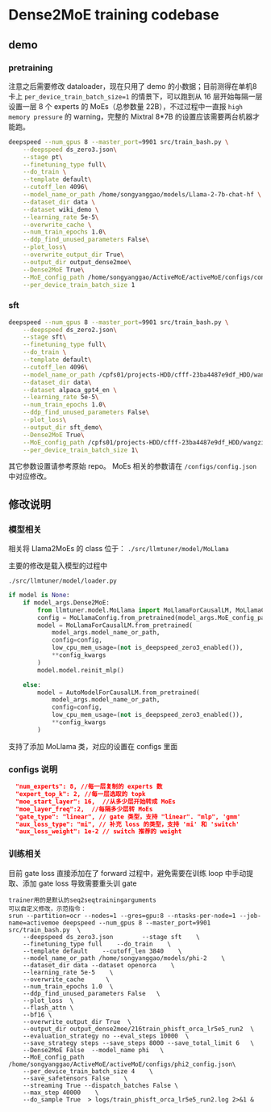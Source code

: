 # Dense2MoE training codebase

## demo

### pretraining 

注意之后需要修改 dataloader，现在只用了 demo 的小数据；目前测得在单机8卡上 `per_device_train_batch_size=1` 的情景下，可以跑到从 16 层开始每隔一层设置一层 8 个 experts 的 MoEs（总参数量 22B），不过过程中一直报 `high memory pressure` 的 warning，完整的 Mixtral 8*7B 的设置应该需要两台机器才能跑。

```bash
deepspeed --num_gpus 8 --master_port=9901 src/train_bash.py \
    --deepspeed ds_zero3.json\
    --stage pt\
    --finetuning_type full\
    --do_train \
    --template default\
    --cutoff_len 4096\
    --model_name_or_path /home/songyanggao/models/Llama-2-7b-chat-hf \
    --dataset_dir data \
    --dataset wiki_demo \
    --learning_rate 5e-5\
    --overwrite_cache \
    --num_train_epochs 1.0\
    --ddp_find_unused_parameters False\
    --plot_loss\
    --overwrite_output_dir True\
    --output_dir output_dense2moe\
    --Dense2MoE True\
    --MoE_config_path /home/songyanggao/ActiveMoE/activeMoE/configs/config.json \
    --per_device_train_batch_size 1


```

### sft

```sh
deepspeed --num_gpus 8 --master_port=9901 src/train_bash.py \
    --deepspeed ds_zero2.json\
    --stage sft\
    --finetuning_type full\
    --do_train \
    --template default\
    --cutoff_len 4096\
    --model_name_or_path /cpfs01/projects-HDD/cfff-23ba4487e9df_HDD/wangzili/.cache/Llama-2-7b-hf\
    --dataset_dir data\
    --dataset alpaca_gpt4_en \
    --learning_rate 5e-5\
    --num_train_epochs 1.0\
    --ddp_find_unused_parameters False\
    --plot_loss\
    --output_dir sft_demo\
    --Dense2MoE True\
    --MoE_config_path /cpfs01/projects-HDD/cfff-23ba4487e9df_HDD/wangzili/LLaMA-Factory/configs/config.json\
    --per_device_train_batch_size 1\
```

其它参数设置请参考原始 repo。
MoEs 相关的参数请在 `/configs/config.json` 中对应修改。


## 修改说明

### 模型相关

相关将 Llama2MoEs 的 class 位于： `./src/llmtuner/model/MoLlama`

主要的修改是载入模型的过程中

`./src/llmtuner/model/loader.py`

```python
if model is None:
    if model_args.Dense2MoE:
        from llmtuner.model.MoLlama import MoLlamaForCausalLM, MoLlamaConfig
        config = MoLlamaConfig.from_pretrained(model_args.MoE_config_path)
        model = MoLlamaForCausalLM.from_pretrained(
            model_args.model_name_or_path,
            config=config,
            low_cpu_mem_usage=(not is_deepspeed_zero3_enabled()),
            **config_kwargs
        )
        model.model.reinit_mlp()

    else:
        model = AutoModelForCausalLM.from_pretrained(
            model_args.model_name_or_path,
            config=config,
            low_cpu_mem_usage=(not is_deepspeed_zero3_enabled()),
            **config_kwargs
        )
```

支持了添加 MoLlama 类，对应的设置在 configs 里面

### configs 说明

```json
  "num_experts": 8, //每一层复制的 experts 数
  "expert_top_k": 2, //每一层选取的 topk
  "moe_start_layer": 16,  //从多少层开始转成 MoEs
  "moe_layer_freq":2,  //每隔多少层转 MoEs
  "gate_type": "linear", // gate 类型，支持 "linear". "mlp", 'gmm'  
  "aux_loss_type": "mi", // 补充 loss 的类型，支持 'mi' 和 'switch'
  "aux_loss_weight": 1e-2 // switch 推荐的 weight
```

### 训练相关

目前 gate loss 直接添加在了 forward 过程中，避免需要在训练 loop 中手动提取、添加 gate loss 导致需要重头训 gate


```
trainer用的是默认的seq2seqtrainingarguments
可以自定义修改，示范指令：
srun --partition=ocr --nodes=1 --gres=gpu:8 --ntasks-per-node=1 --job-name=activemoe deepspeed --num_gpus 8 --master_port=9901 src/train_bash.py  \
    --deepspeed ds_zero3.json        --stage sft    \
    --finetuning_type full    --do_train    \
    --template default    --cutoff_len 3840    \
    --model_name_or_path /home/songyanggao/models/phi-2    \
    --dataset_dir data --dataset openorca    \
    --learning_rate 5e-5    \
    --overwrite_cache      \
    --num_train_epochs 1.0  \
    --ddp_find_unused_parameters False   \
    --plot_loss  \
    --flash_attn \
    --bf16 \
    --overwrite_output_dir True  \
    --output_dir output_dense2moe/216train_phisft_orca_lr5e5_run2  \
    --evaluation_strategy no --eval_steps 10000  \
    --save_strategy steps --save_steps 8000 --save_total_limit 6   \
    --Dense2MoE False  --model_name phi   \
    --MoE_config_path /home/songyanggao/ActiveMoE/activeMoE/configs/phi2_config.json\
    --per_device_train_batch_size 4    \
    --save_safetensors False    \
    --streaming True --dispatch_batches False \
    --max_step 40000    \
    --do_sample True  > logs/train_phisft_orca_lr5e5_run2.log 2>&1 &
```
